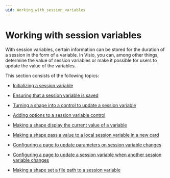 ```yaml
---
uid: Working_with_session_variables
---
```


# Working with session variables

With session variables, certain information can be stored for the duration of a session in the form of a variable. In Visio, you can, among other things, determine the value of session variables or make it possible for users to update the value of the variables.

This section consists of the following topics:

- [Initializing a session variable](Initializing_a_session_variable.md)

- [Ensuring that a session variable is saved](Ensuring_that_a_session_variable_is_saved.md)

- [Turning a shape into a control to update a session variable](Turning_a_shape_into_a_control_to_update_a_session_variable.md)

- [Adding options to a session variable control](Adding_options_to_a_session_variable_control.md)

- [Making a shape display the current value of a variable](Making_a_shape_display_the_current_value_of_a_variable.md)

- [Making a shape pass a value to a local session variable in a new card](Making_a_shape_pass_a_value_to_a_local_session_variable_in_a_new_card.md)

- [Configuring a page to update parameters on session variable changes](Configuring_a_page_to_update_parameters_on_session_variable_changes.md)

- [Configuring a page to update a session variable when another session variable changes](Configuring_a_page_to_update_a_session_variable_when_another_session_variable_changes.md)

- [Making a shape set a file path to a session variable](Making_a_shape_set_a_file_path_to_a_session_variable.md)
